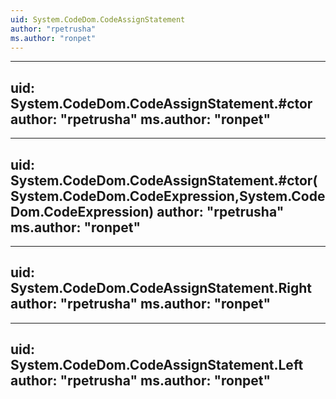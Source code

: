 ```yaml
---
uid: System.CodeDom.CodeAssignStatement
author: "rpetrusha"
ms.author: "ronpet"
---
```


---
uid: System.CodeDom.CodeAssignStatement.#ctor
author: "rpetrusha"
ms.author: "ronpet"
---

---
uid: System.CodeDom.CodeAssignStatement.#ctor(System.CodeDom.CodeExpression,System.CodeDom.CodeExpression)
author: "rpetrusha"
ms.author: "ronpet"
---

---
uid: System.CodeDom.CodeAssignStatement.Right
author: "rpetrusha"
ms.author: "ronpet"
---

---
uid: System.CodeDom.CodeAssignStatement.Left
author: "rpetrusha"
ms.author: "ronpet"
---
